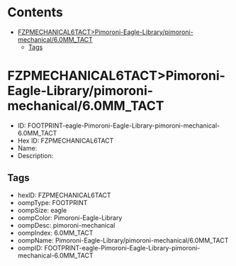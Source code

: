 



Contents
========

* [FZPMECHANICAL6TACT>Pimoroni-Eagle-Library/pimoroni-mechanical/6.0MM_TACT](#fzpmechanical6tactpimoroni-eagle-librarypimoroni-mechanical60mm_tact)
	* [Tags](#tags)

# FZPMECHANICAL6TACT>Pimoroni-Eagle-Library/pimoroni-mechanical/6.0MM_TACT

- ID: FOOTPRINT-eagle-Pimoroni-Eagle-Library-pimoroni-mechanical-6.0MM_TACT
- Hex ID: FZPMECHANICAL6TACT
- Name: 
- Description: 

## Tags

- hexID: FZPMECHANICAL6TACT
- oompType: FOOTPRINT
- oompSize: eagle
- oompColor: Pimoroni-Eagle-Library
- oompDesc: pimoroni-mechanical
- oompIndex: 6.0MM_TACT
- oompName: Pimoroni-Eagle-Library/pimoroni-mechanical/6.0MM_TACT
- oompID: FOOTPRINT-eagle-Pimoroni-Eagle-Library-pimoroni-mechanical-6.0MM_TACT
